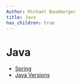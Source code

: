 ```yaml
---
Author: Michael Baumberger
title: Java
has_children: true
---
```


# Java

- [Spring](./spring/README.md)
- [Java Versions](./versions.md)